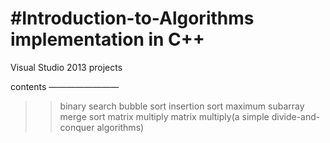 #Introduction-to-Algorithms implementation in C++
 =====================
Visual Studio 2013 projects

contents
————————
>>binary search
>>bubble sort
>>insertion sort
>>maximum subarray
>>merge sort
>>matrix multiply
>>matrix multiply(a simple divide-and-conquer algorithms)
